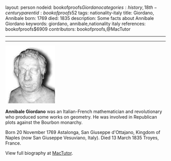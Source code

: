 layout: person
nodeid: bookofproofs$Giordano
categories: history,18th-century
parentid: bookofproofs$52
tags: nationality-italy
title: Giordano, Annibale
born: 1769
died: 1835
description: Some facts about Annibale Giordano
keywords: giordano, annibale,nationality italy
references: bookofproofs$6909
contributors: bookofproofs,@MacTutor

---


---

![Giordano.jpg](https://github.com/bookofproofs/bookofproofs.github.io/blob/main/_sources/_assets/images/portraits/Giordano.jpg?raw=true)

**Annibale Giordano** was an Italian-French mathematician and revolutionary who produced some works on geometry. He was involved in Republican plots against the Bourbon monarchy.

Born 20 November 1769 Astalonga, San Giuseppe d'Ottajano, Kingdom of Naples (now San Giuseppe Vesuviano, Italy). Died 13 March 1835 Troyes, France.


View full biography at [MacTutor](https://mathshistory.st-andrews.ac.uk/Biographies/Giordano/).